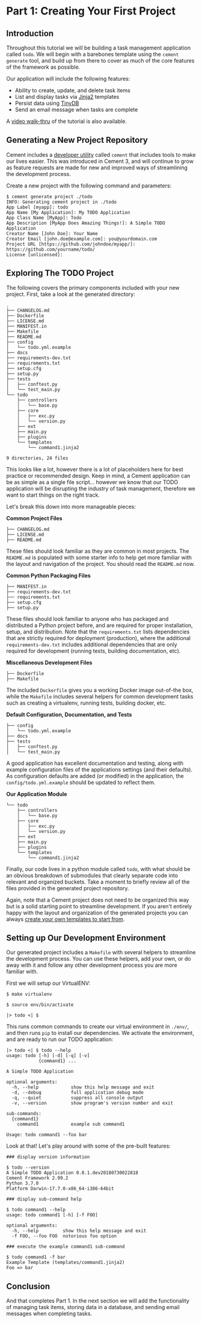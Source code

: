 # Part 1: Creating Your First Project

## Introduction

Throughout this tutorial we will be building a task management application called `todo`.  We will begin with a barebones template using the `cement generate` tool, and build up from there to cover as much of the core features of the framework as possible.

Our application will include the following features:

* Ability to create, update, and delete task items
* List and display tasks via [Jinja2](../../extensions/jinja2.md) templates
* Persist data using [TinyDB](http://tinydb.readthedocs.io/en/latest/intro.html)
* Send an email message when tasks are complete

A [video walk-thru](https://builtoncement.com/assets/video/beginner-tutorial.mp4) of the tutorial is also available.

## Generating a New Project Repository

Cement includes a [developer utility](../developer-tools.md) called `cement` that includes tools to make our lives easier.  This was introduced in Cement 3, and will continue to grow as feature requests are made for new and improved ways of streamlining the development process.

Create a new project with the following command and parameters:

```text
$ cement generate project ./todo
INFO: Generating cement project in ./todo
App Label [myapp]: todo
App Name [My Application]: My TODO Application
App Class Name [MyApp]: Todo
App Description [MyApp Does Amazing Things!]: A Simple TODO Application
Creator Name [John Doe]: Your Name
Creator Email [john.doe@example.com]: you@yourdomain.com
Project URL [https://github.com/johndoe/myapp/]: https://github.com/yourname/todo/
License [unlicensed]:
```

## Exploring The TODO Project

The following covers the primary components included with your new project.  First, take a look at the generated directory:

```text
.
├── CHANGELOG.md
├── Dockerfile
├── LICENSE.md
├── MANIFEST.in
├── Makefile
├── README.md
├── config
│   └── todo.yml.example
├── docs
├── requirements-dev.txt
├── requirements.txt
├── setup.cfg
├── setup.py
├── tests
│   ├── conftest.py
│   └── test_main.py
└── todo
    ├── controllers
    │   └── base.py
    ├── core
    │   ├── exc.py
    │   └── version.py
    ├── ext
    ├── main.py
    ├── plugins
    └── templates
        └── command1.jinja2

9 directories, 24 files
```

This looks like a lot, however there is a lot of placeholders here for best practice or recommended design.  Keep in mind, a Cement application can be as simple as a single file script... however we know that our TODO application will be disrupting the industry of task management, therefore we want to start things on the right track. 

Let's break this down into more manageable pieces:

**Common Project Files**

```text
├── CHANGELOG.md
├── LICENSE.md
├── README.md
```

These files should look familiar as they are common in most projects.  The `README.md` is populated with some starter info to help get more familiar with the layout and navigation of the project.  You should read the `README.md` now. 

**Common Python Packaging Files**

```text
├── MANIFEST.in
├── requirements-dev.txt
├── requirements.txt
├── setup.cfg
├── setup.py
```

These files should look familiar to anyone who has packaged and distributed a Python project before, and are required for proper installation, setup, and distribution.  Note that the `requirements.txt` lists dependencies that are strictly required for deployment \(production\), where the additional `requirements-dev.txt` includes additional dependencies that are only required for development \(running tests, building documentation, etc\).

**Miscellaneous Development Files**

```text
├── Dockerfile
├── Makefile
```

The included `Dockerfile` gives you a working Docker image out-of-the box, while the `Makefile` includes several helpers for common development tasks such as creating a virtualenv, running tests, building docker, etc.

**Default Configuration, Documentation, and Tests**

```text
├── config
│   └── todo.yml.example
├── docs
├── tests
│   ├── conftest.py
│   └── test_main.py
```

A good application has excellent documentation and testing, along with example configuration files of the applications settings \(and their defaults\).  As configuration defaults are added \(or modified\) in the application, the `config/todo.yml.example` should be updated to reflect them.

**Our Application Module**

```text
└── todo
    ├── controllers
    │   └── base.py
    ├── core
    │   ├── exc.py
    │   └── version.py
    ├── ext
    ├── main.py
    ├── plugins
    └── templates
        └── command1.jinja2
```

Finally, our code lives in a python module called `todo`, with what should be an obvious breakdown of submodules that clearly separate code into relevant and organized buckets.  Take a moment to briefly review all of the files provided in the generated project repository.

Again, note that a Cement project does not need to be organized this way but is a solid starting point to streamline development.  If you aren't entirely happy with the layout and organization of the generated projects you can always [create your own templates to start from](../developer-tools.md#customizing-templates).

## Setting up Our Development Environment

Our generated project includes a `Makefile` with several helpers to streamline the development process.  You can use these helpers, add your own, or do away with it and follow any other development process you are more familiar with.

First we will setup our VirtualENV:

```text
$ make virtualenv

$ source env/bin/activate

|> todo <| $ 
```

This runs common commands to create our virtual environment in `./env/`, and then runs `pip` to install our dependencies.  We activate the environment, and are ready to run our TODO application:

```text
|> todo <| $ todo --help
usage: todo [-h] [-d] [-q] [-v]
            {command1} ...

A Simple TODO Application

optional arguments:
  -h, --help            show this help message and exit
  -d, --debug           full application debug mode
  -q, --quiet           suppress all console output
  -v, --version         show program's version number and exit

sub-commands:
  {command1}
    command1            example sub command1

Usage: todo command1 --foo bar
```

Look at that!  Let's play around with some of the pre-built features:

```text
### display version information

$ todo --version
A Simple TODO Application 0.0.1.dev20180730022818
Cement Framework 2.99.2
Python 3.7.0
Platform Darwin-17.7.0-x86_64-i386-64bit

### display sub-command help

$ todo command1 --help
usage: todo command1 [-h] [-f FOO]

optional arguments:
  -h, --help         show this help message and exit
  -f FOO, --foo FOO  notorious foo option

### execute the example command1 sub-command

$ todo command1 -f bar
Example Template (templates/command1.jinja2)
Foo => bar
```

## Conclusion

And that completes Part 1.  In the next section we will add the functionality of managing task items, storing data in a database, and sending email messages when completing tasks.

